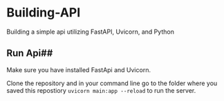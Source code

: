 # Building-API
Building a simple api utilizing FastAPI, Uvicorn, and Python

## Run Api##
Make sure you have installed FastApi and Uvicorn. 

Clone the repository and in your command line go to the folder where you saved this repostiory
`uvicorn main:app --reload` to run the server. 
